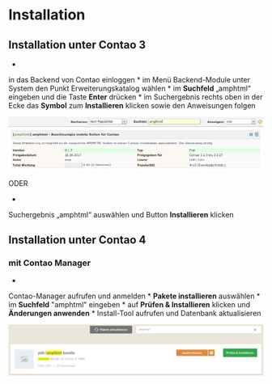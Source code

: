 # Installation

## Installation unter Contao 3

* 
in das Backend von Contao einloggen
* 
im Menü Backend-Module unter System den Punkt Erweiterungskatalog wählen
* 
im **Suchfeld** „amphtml“ eingeben und die Taste **Enter** drücken
* 
im Suchergebnis rechts oben in der Ecke das **Symbol** zum **Installieren** klicken sowie den Anweisungen folgen

![](amphtml/installation-contao-3.png)

ODER

* 
Suchergebnis „amphtml“ auswählen und Button **Installieren** klicken

## Installation unter Contao 4

### mit Contao Manager

* 
Contao-Manager aufrufen und anmelden
* 
**Pakete installieren** auswählen
* 
im **Suchfeld** "amphtml" eingeben
* 
auf **Prüfen & Installieren** klicken und **Änderungen anwenden**
* 
Install-Tool aufrufen und Datenbank aktualisieren

![](installation-contao-4.png)